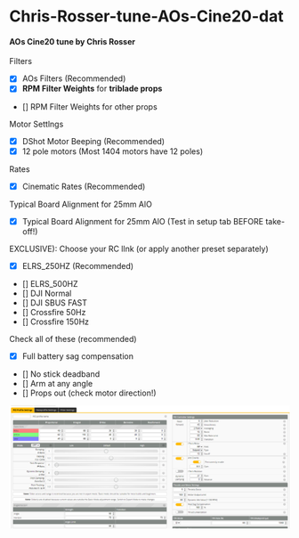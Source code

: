 
# Chris-Rosser-tune-AOs-Cine20-dat


#### AOs Cine20 tune by Chris Rosser

Filters
- [x] AOs Filters (Recommended)
- [x] **RPM Filter Weights** for **triblade props**
- [] RPM Filter Weights for other props

Motor Settlngs
- [x] DShot Motor Beeping (Recommended)
- [x] 12 pole motors (Most 1404 motors have 12 poles)

Rates
- [x] Cinematic Rates (Recommended)

Typical Board Alignment for 25mm AlO
- [x] Typical Board Alignment for 25mm AlO (Test in setup tab BEFORE take-off!)

EXCLUSIVE): Choose your RC llnk (or apply another preset separately)
- [x] ELRS_250HZ (Recommended)
- [] ELRS_500HZ
- [] DJI Normal
- [] DJI SBUS FAST
- [] Crossfire 50Hz
- [] Crossfire 150Hz

Check all of these (recommended)
- [x] Full battery sag compensation
- [] No stick deadband
- [] Arm at any angle
- [] Props out (check motor direction!)


![](2025-09-12-16-39-59.png)